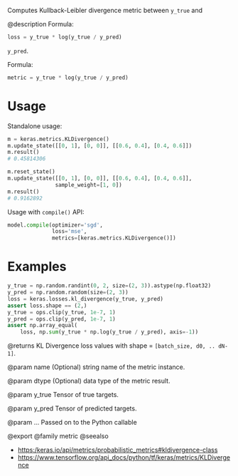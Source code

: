 Computes Kullback-Leibler divergence metric between `y_true` and

@description
Formula:

```python
loss = y_true * log(y_true / y_pred)
```

`y_pred`.

Formula:

```python
metric = y_true * log(y_true / y_pred)
```

# Usage
Standalone usage:

```python
m = keras.metrics.KLDivergence()
m.update_state([[0, 1], [0, 0]], [[0.6, 0.4], [0.4, 0.6]])
m.result()
# 0.45814306
```

```python
m.reset_state()
m.update_state([[0, 1], [0, 0]], [[0.6, 0.4], [0.4, 0.6]],
               sample_weight=[1, 0])
m.result()
# 0.9162892
```

Usage with `compile()` API:

```python
model.compile(optimizer='sgd',
              loss='mse',
              metrics=[keras.metrics.KLDivergence()])
```

# Examples
```python
y_true = np.random.randint(0, 2, size=(2, 3)).astype(np.float32)
y_pred = np.random.random(size=(2, 3))
loss = keras.losses.kl_divergence(y_true, y_pred)
assert loss.shape == (2,)
y_true = ops.clip(y_true, 1e-7, 1)
y_pred = ops.clip(y_pred, 1e-7, 1)
assert np.array_equal(
    loss, np.sum(y_true * np.log(y_true / y_pred), axis=-1))
```

@returns
KL Divergence loss values with shape = `[batch_size, d0, .. dN-1]`.

@param name
(Optional) string name of the metric instance.

@param dtype
(Optional) data type of the metric result.

@param y_true
Tensor of true targets.

@param y_pred
Tensor of predicted targets.

@param ...
Passed on to the Python callable

@export
@family metric
@seealso
+ <https:/keras.io/api/metrics/probabilistic_metrics#kldivergence-class>
+ <https://www.tensorflow.org/api_docs/python/tf/keras/metrics/KLDivergence>

